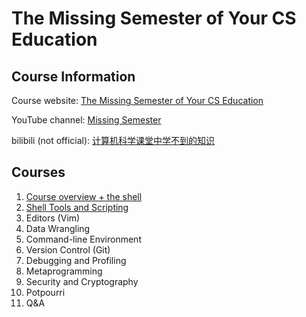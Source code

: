 # The Missing Semester of Your CS Education

## Course Information

Course website: [The Missing Semester of Your CS Education](https://missing.csail.mit.edu)

YouTube channel: [Missing Semester](https://www.youtube.com/channel/UCuXy5tCgEninup9cGplbiFw)

bilibili (not official): [计算机科学课堂中学不到的知识](https://www.bilibili.com/video/BV1x7411H7wa?)

## Courses
1. [Course overview + the shell](https://github.com/ihomway/The-Missing-Semester-of-Your-CS-Education/blob/master/Course%20overview%20%2B%20the%20shell/README.md)
2. [Shell Tools and Scripting](https://github.com/ihomway/The-Missing-Semester-of-Your-CS-Education/blob/master/Shell%20Tools%20and%20Scripting/README.md)
3. Editors (Vim)
4. Data Wrangling
5. Command-line Environment
6. Version Control (Git)
7. Debugging and Profiling
8. Metaprogramming
9. Security and Cryptography
10. Potpourri
11. Q&A
